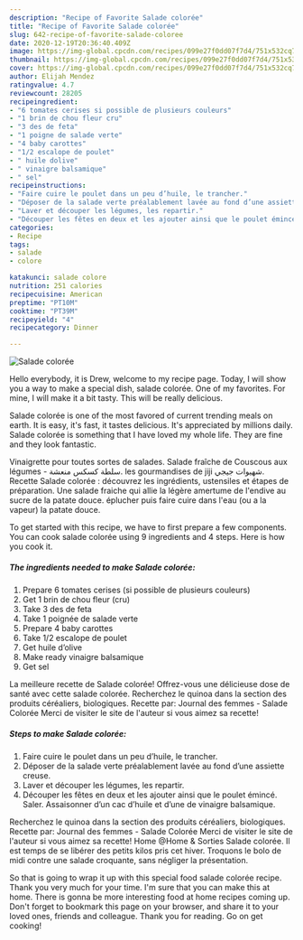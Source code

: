 ```yaml
---
description: "Recipe of Favorite Salade colorée"
title: "Recipe of Favorite Salade colorée"
slug: 642-recipe-of-favorite-salade-coloree
date: 2020-12-19T20:36:40.409Z
image: https://img-global.cpcdn.com/recipes/099e27f0dd07f7d4/751x532cq70/salade-coloree-photo-principale-de-la-recette.jpg
thumbnail: https://img-global.cpcdn.com/recipes/099e27f0dd07f7d4/751x532cq70/salade-coloree-photo-principale-de-la-recette.jpg
cover: https://img-global.cpcdn.com/recipes/099e27f0dd07f7d4/751x532cq70/salade-coloree-photo-principale-de-la-recette.jpg
author: Elijah Mendez
ratingvalue: 4.7
reviewcount: 28205
recipeingredient:
- "6 tomates cerises si possible de plusieurs couleurs"
- "1 brin de chou fleur cru"
- "3 des de feta"
- "1 poigne de salade verte"
- "4 baby carottes"
- "1/2 escalope de poulet"
- " huile dolive"
- " vinaigre balsamique"
- " sel"
recipeinstructions:
- "Faire cuire le poulet dans un peu d’huile, le trancher."
- "Déposer de la salade verte préalablement lavée au fond d’une assiette creuse."
- "Laver et découper les légumes, les repartir."
- "Découper les fêtes en deux et les ajouter ainsi que le poulet émincé. Saler. Assaisonner d’un cac d’huile et d’une de vinaigre balsamique."
categories:
- Recipe
tags:
- salade
- colore

katakunci: salade colore 
nutrition: 251 calories
recipecuisine: American
preptime: "PT10M"
cooktime: "PT39M"
recipeyield: "4"
recipecategory: Dinner

---
```



![Salade colorée](https://img-global.cpcdn.com/recipes/099e27f0dd07f7d4/751x532cq70/salade-coloree-photo-principale-de-la-recette.jpg)

Hello everybody, it is Drew, welcome to my recipe page. Today, I will show you a way to make a special dish, salade colorée. One of my favorites. For mine, I will make it a bit tasty. This will be really delicious.

Salade colorée is one of the most favored of current trending meals on earth. It is easy, it's fast, it tastes delicious. It's appreciated by millions daily. Salade colorée is something that I have loved my whole life. They are fine and they look fantastic.

Vinaigrette pour toutes sortes de salades. Salade fraîche de Couscous aux légumes - سلطة كسكس منعشة. les gourmandises de jiji شهيوات جيجي. Recette Salade colorée : découvrez les ingrédients, ustensiles et étapes de préparation. Une salade fraiche qui allie la légère amertume de l&#39;endive au sucre de la patate douce. éplucher puis faire cuire dans l&#39;eau (ou a la vapeur) la patate douce.


To get started with this recipe, we have to first prepare a few components. You can cook salade colorée using 9 ingredients and 4 steps. Here is how you cook it.

<!--inarticleads1-->

##### The ingredients needed to make Salade colorée:

1. Prepare 6 tomates cerises (si possible de plusieurs couleurs)
1. Get 1 brin de chou fleur (cru)
1. Take 3 des de feta
1. Take 1 poignée de salade verte
1. Prepare 4 baby carottes
1. Take 1/2 escalope de poulet
1. Get  huile d’olive
1. Make ready  vinaigre balsamique
1. Get  sel


La meilleure recette de Salade colorée! Offrez-vous une délicieuse dose de santé avec cette salade colorée. Recherchez le quinoa dans la section des produits céréaliers, biologiques. Recette par: Journal des femmes - Salade Colorée Merci de visiter le site de l&#39;auteur si vous aimez sa recette! 

<!--inarticleads2-->

##### Steps to make Salade colorée:

1. Faire cuire le poulet dans un peu d’huile, le trancher.
1. Déposer de la salade verte préalablement lavée au fond d’une assiette creuse.
1. Laver et découper les légumes, les repartir.
1. Découper les fêtes en deux et les ajouter ainsi que le poulet émincé. Saler. Assaisonner d’un cac d’huile et d’une de vinaigre balsamique.


Recherchez le quinoa dans la section des produits céréaliers, biologiques. Recette par: Journal des femmes - Salade Colorée Merci de visiter le site de l&#39;auteur si vous aimez sa recette! Home @Home &amp; Sorties Salade colorée. Il est temps de se libérer des petits kilos pris cet hiver. Troquons le bolo de midi contre une salade croquante, sans négliger la présentation. 

So that is going to wrap it up with this special food salade colorée recipe. Thank you very much for your time. I'm sure that you can make this at home. There is gonna be more interesting food at home recipes coming up. Don't forget to bookmark this page on your browser, and share it to your loved ones, friends and colleague. Thank you for reading. Go on get cooking!
